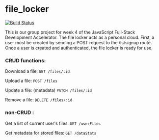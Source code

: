 # file_locker

[![Build Status](https://travis-ci.org/file-locker/file_locker.svg?branch=master)](https://travis-ci.org/file-locker/file_locker)

This is our group project for week 4 of the JavaScript Full-Stack Development Accelerator.
The file locker acts as a personal cloud. First, a user must be created by sending a POST request to the /ls/signup route. Once a user is created and authenticated, the file locker is ready for use. 

### CRUD functions:

Download a file:
```GET /files/:id```

Upload a file:
```POST /files```

Update a file: (metadata)
```PATCH /files/:id```

Remove a file:
```DELETE /files/:id```

### non-CRUD :

Get a list of current user's files:
```GET /userFiles```

Get metadata for stored files:
```GET /dataStats```
